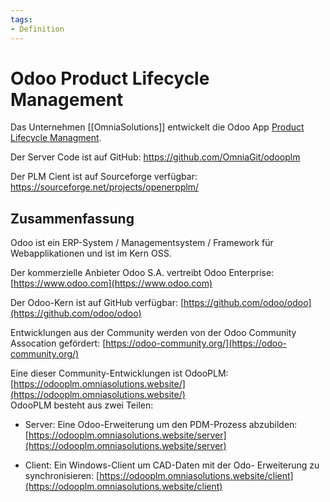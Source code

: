 ```yaml
---
tags:
- Definition
---
```

# Odoo Product Lifecycle Management
Das Unternehmen [[OmniaSolutions]] entwickelt die Odoo App [Product Lifecycle Managment](https://apps.odoo.com/apps/modules/15.0/plm/).

Der Server Code ist auf GitHub: <https://github.com/OmniaGit/odooplm>

Der PLM Cient ist auf Sourceforge verfügbar: <https://sourceforge.net/projects/openerpplm/>

## Zusammenfassung

Odoo ist ein ERP-System / Managementsystem / Framework für Webapplikationen und ist im Kern OSS.  

Der kommerzielle Anbieter Odoo S.A. vertreibt Odoo Enterprise: [https://www.odoo.com](https://www.odoo.com)

Der Odoo-Kern ist auf GitHub verfügbar: [https://github.com/odoo/odoo](https://github.com/odoo/odoo)

Entwicklungen aus der Community werden von der Odoo Community Assocation gefördert: [https://odoo-community.org/](https://odoo-community.org/)

Eine dieser Community-Entwicklungen ist OdooPLM: [https://odooplm.omniasolutions.website/](https://odooplm.omniasolutions.website/)  
OdooPLM besteht aus zwei Teilen:

- Server: Eine Odoo-Erweiterung um den PDM-Prozess abzubilden: [https://odooplm.omniasolutions.website/server](https://odooplm.omniasolutions.website/server)  

- Client: Ein Windows-Client um CAD-Daten mit der Odo- Erweiterung zu synchronisieren: [https://odooplm.omniasolutions.website/client](https://odooplm.omniasolutions.website/client)